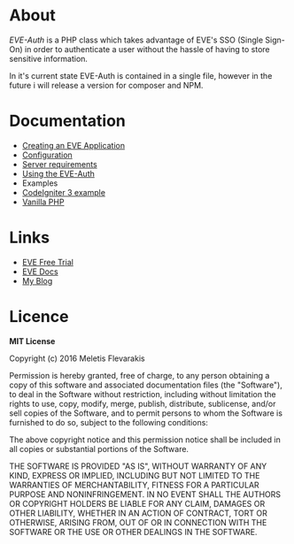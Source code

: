 # About

*EVE-Auth* is a PHP class which takes advantage of EVE's SSO (Single Sign-On) in order to authenticate a user without the hassle of having to store sensitive information.

In it's current state EVE-Auth is contained in a single file, however in the future i will release a version for composer and NPM. 

# Documentation

+ [Creating an EVE Application](/documentation/creating_eve_app.md)
+ [Configuration](/documentation/configuration.md)
+ [Server requirements](/documentation/requirements.md)
+ [Using the EVE-Auth](/documentation/usage.md)
+ Examples
 + [CodeIgniter 3 example](/examples/codeigniter/)
 + [Vanilla PHP](/examples/vanilla/)
 

# Links

+ [EVE Free Trial](http://secure.eveonline.com/trial/?invc=010eba41-ec45-4c77-bd12-8628166c3113&action=buddy)
+ [EVE Docs](https://eveonline-third-party-documentation.readthedocs.io/en/latest/sso/index.html)
+ [My Blog](https://meletisf.me)

# Licence 

**MIT License**

Copyright (c) 2016 Meletis Flevarakis

Permission is hereby granted, free of charge, to any person obtaining a copy
of this software and associated documentation files (the "Software"), to deal
in the Software without restriction, including without limitation the rights
to use, copy, modify, merge, publish, distribute, sublicense, and/or sell
copies of the Software, and to permit persons to whom the Software is
furnished to do so, subject to the following conditions:

The above copyright notice and this permission notice shall be included in all
copies or substantial portions of the Software.

THE SOFTWARE IS PROVIDED "AS IS", WITHOUT WARRANTY OF ANY KIND, EXPRESS OR
IMPLIED, INCLUDING BUT NOT LIMITED TO THE WARRANTIES OF MERCHANTABILITY,
FITNESS FOR A PARTICULAR PURPOSE AND NONINFRINGEMENT. IN NO EVENT SHALL THE
AUTHORS OR COPYRIGHT HOLDERS BE LIABLE FOR ANY CLAIM, DAMAGES OR OTHER
LIABILITY, WHETHER IN AN ACTION OF CONTRACT, TORT OR OTHERWISE, ARISING FROM,
OUT OF OR IN CONNECTION WITH THE SOFTWARE OR THE USE OR OTHER DEALINGS IN THE
SOFTWARE.
